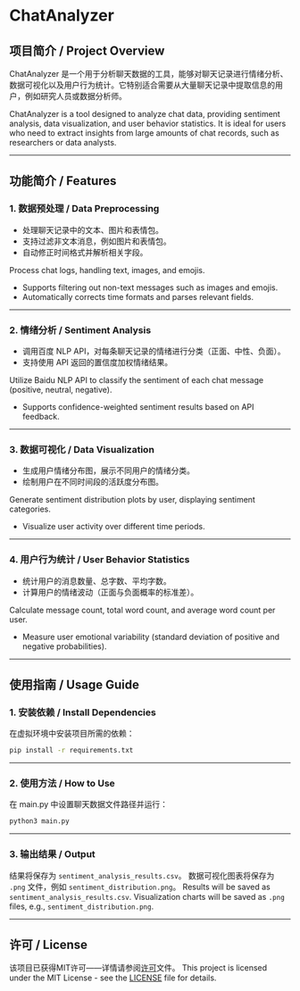 # ChatAnalyzer

## 项目简介 / Project Overview

ChatAnalyzer 是一个用于分析聊天数据的工具，能够对聊天记录进行情绪分析、数据可视化以及用户行为统计。它特别适合需要从大量聊天记录中提取信息的用户，例如研究人员或数据分析师。

ChatAnalyzer is a tool designed to analyze chat data, providing sentiment analysis, data visualization, and user behavior statistics. It is ideal for users who need to extract insights from large amounts of chat records, such as researchers or data analysts.

---

## 功能简介 / Features

### 1. 数据预处理 / Data Preprocessing
- 处理聊天记录中的文本、图片和表情包。
- 支持过滤非文本消息，例如图片和表情包。
- 自动修正时间格式并解析相关字段。

Process chat logs, handling text, images, and emojis. 
- Supports filtering out non-text messages such as images and emojis.
- Automatically corrects time formats and parses relevant fields.

---

### 2. 情绪分析 / Sentiment Analysis
- 调用百度 NLP API，对每条聊天记录的情绪进行分类（正面、中性、负面）。
- 支持使用 API 返回的置信度加权情绪结果。

Utilize Baidu NLP API to classify the sentiment of each chat message (positive, neutral, negative). 
- Supports confidence-weighted sentiment results based on API feedback.

---

### 3. 数据可视化 / Data Visualization
- 生成用户情绪分布图，展示不同用户的情绪分类。
- 绘制用户在不同时间段的活跃度分布图。

Generate sentiment distribution plots by user, displaying sentiment categories.  
- Visualize user activity over different time periods.

---

### 4. 用户行为统计 / User Behavior Statistics
- 统计用户的消息数量、总字数、平均字数。
- 计算用户的情绪波动（正面与负面概率的标准差）。

Calculate message count, total word count, and average word count per user.  
- Measure user emotional variability (standard deviation of positive and negative probabilities).

---

## 使用指南 / Usage Guide

### 1. 安装依赖 / Install Dependencies
在虚拟环境中安装项目所需的依赖：
```bash
pip install -r requirements.txt
```
---

### 2. 使用方法 / How to Use
在 main.py 中设置聊天数据文件路径并运行：
```bash
python3 main.py
```

---

### 3. 输出结果 / Output
结果将保存为 `sentiment_analysis_results.csv`。
数据可视化图表将保存为 `.png` 文件，例如 `sentiment_distribution.png`。
Results will be saved as `sentiment_analysis_results.csv`.
Visualization charts will be saved as `.png` files, e.g., `sentiment_distribution.png`.

---

## 许可 / License
该项目已获得MIT许可——详情请参阅[许可](LICENSE)文件。
This project is licensed under the MIT License - see the [LICENSE](LICENSE) file for details.
